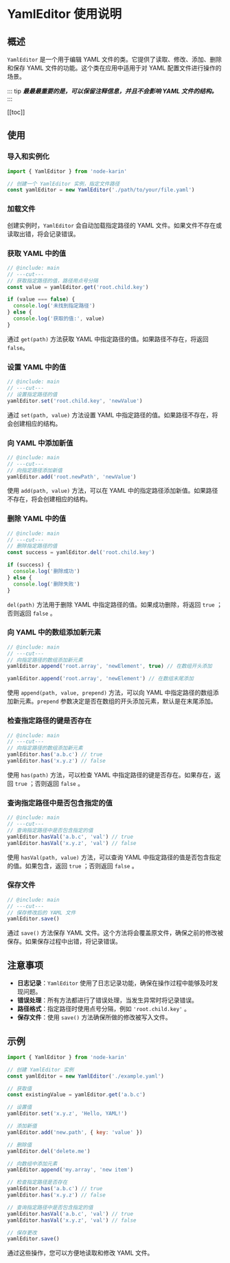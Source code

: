 # YamlEditor 使用说明

## 概述

`YamlEditor` 是一个用于编辑 YAML 文件的类。它提供了读取、修改、添加、删除和保存 YAML 文件的功能。这个类在应用中适用于对 YAML 配置文件进行操作的场景。

::: tip
**_最最最重要的是，可以保留注释信息，并且不会影响 YAML 文件的结构。_**
:::

[[toc]]

## 使用

### 导入和实例化

```js twoslash include main
import { YamlEditor } from 'node-karin'

// 创建一个 YamlEditor 实例，指定文件路径
const yamlEditor = new YamlEditor('./path/to/your/file.yaml')
```

### 加载文件

创建实例时，`YamlEditor` 会自动加载指定路径的 YAML 文件。如果文件不存在或读取出错，将会记录错误。

### 获取 YAML 中的值

```js twoslash
// @include: main
// ---cut---
// 获取指定路径的值，路径用点号分隔
const value = yamlEditor.get('root.child.key')

if (value === false) {
  console.log('未找到指定路径')
} else {
  console.log('获取的值:', value)
}
```

通过 `get(path)` 方法获取 YAML 中指定路径的值。如果路径不存在，将返回 `false`。

### 设置 YAML 中的值

```js twoslash
// @include: main
// ---cut---
// 设置指定路径的值
yamlEditor.set('root.child.key', 'newValue')
```

通过 `set(path, value)` 方法设置 YAML 中指定路径的值。如果路径不存在，将会创建相应的结构。

### 向 YAML 中添加新值

```js twoslash
// @include: main
// ---cut---
// 向指定路径添加新值
yamlEditor.add('root.newPath', 'newValue')
```

使用 `add(path, value)` 方法，可以在 YAML 中的指定路径添加新值。如果路径不存在，将会创建相应的结构。

### 删除 YAML 中的值

```js twoslash
// @include: main
// ---cut---
// 删除指定路径的值
const success = yamlEditor.del('root.child.key')

if (success) {
  console.log('删除成功')
} else {
  console.log('删除失败')
}
```

`del(path)` 方法用于删除 YAML 中指定路径的值。如果成功删除，将返回 `true` ；否则返回 `false` 。

### 向 YAML 中的数组添加新元素

```js twoslash
// @include: main
// ---cut---
// 向指定路径的数组添加新元素
yamlEditor.append('root.array', 'newElement', true) // 在数组开头添加

yamlEditor.append('root.array', 'newElement') // 在数组末尾添加
```

使用 `append(path, value, prepend)` 方法，可以向 YAML 中指定路径的数组添加新元素。`prepend` 参数决定是否在数组的开头添加元素，默认是在末尾添加。

### 检查指定路径的键是否存在

```js twoslash
// @include: main
// ---cut---
// 向指定路径的数组添加新元素
yamlEditor.has('a.b.c') // true
yamlEditor.has('x.y.z') // false
```

使用 `has(path)` 方法，可以检查 YAML 中指定路径的键是否存在。如果存在，返回 `true` ；否则返回 `false` 。

### 查询指定路径中是否包含指定的值

```js twoslash
// @include: main
// ---cut---
// 查询指定路径中是否包含指定的值
yamlEditor.hasVal('a.b.c', 'val') // true
yamlEditor.hasVal('x.y.z', 'val') // false
```

使用 `hasVal(path, value)` 方法，可以查询 YAML 中指定路径的值是否包含指定的值。如果包含，返回 `true` ；否则返回 `false` 。

### 保存文件

```js twoslash
// @include: main
// ---cut---
// 保存修改后的 YAML 文件
yamlEditor.save()
```

通过 `save()` 方法保存 YAML 文件。这个方法将会覆盖原文件，确保之前的修改被保存。如果保存过程中出错，将记录错误。

## 注意事项

- **日志记录**：`YamlEditor` 使用了日志记录功能，确保在操作过程中能够及时发现问题。
- **错误处理**：所有方法都进行了错误处理，当发生异常时将记录错误。
- **路径格式**：指定路径时使用点号分隔，例如 `'root.child.key'` 。
- **保存文件**：使用 `save()` 方法确保所做的修改被写入文件。

## 示例
```js twoslash
import { YamlEditor } from 'node-karin'

// 创建 YamlEditor 实例
const yamlEditor = new YamlEditor('./example.yaml')

// 获取值
const existingValue = yamlEditor.get('a.b.c')

// 设置值
yamlEditor.set('x.y.z', 'Hello, YAML!')

// 添加新值
yamlEditor.add('new.path', { key: 'value' })

// 删除值
yamlEditor.del('delete.me')

// 向数组中添加元素
yamlEditor.append('my.array', 'new item')

// 检查指定路径是否存在
yamlEditor.has('a.b.c') // true
yamlEditor.has('x.y.z') // false

// 查询指定路径中是否包含指定的值
yamlEditor.hasVal('a.b.c', 'val') // true
yamlEditor.hasVal('x.y.z', 'val') // false

// 保存更改
yamlEditor.save()
```

通过这些操作，您可以方便地读取和修改 YAML 文件。
